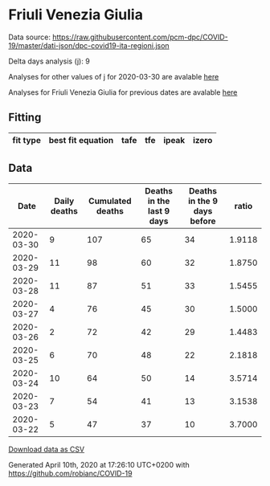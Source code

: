 # Friuli Venezia Giulia

Data source: https://raw.githubusercontent.com/pcm-dpc/COVID-19/master/dati-json/dpc-covid19-ita-regioni.json

Delta days analysis (j): 9

Analyses for other values of j for 2020-03-30 are avalable [here](../README.md)

Analyses for Friuli Venezia Giulia for previous dates are avalable [here](../../README.md)

## Fitting 
|fit type|best fit equation|tafe|tfe|ipeak|izero|
|-------|-----|--------|------|---|---|

## Data
|Date|Daily deaths|Cumulated deaths|Deaths in the last 9 days|Deaths in the 9 days before|ratio|
|----|----------|-----------|-------|--------------------|-----|
|2020-03-30|9|107|65|34|1.9118|
|2020-03-29|11|98|60|32|1.8750|
|2020-03-28|11|87|51|33|1.5455|
|2020-03-27|4|76|45|30|1.5000|
|2020-03-26|2|72|42|29|1.4483|
|2020-03-25|6|70|48|22|2.1818|
|2020-03-24|10|64|50|14|3.5714|
|2020-03-23|7|54|41|13|3.1538|
|2020-03-22|5|47|37|10|3.7000|

[Download data as CSV](COVID-19_friuli_venezia_giulia_j9_2020-03-30.csv)

Generated April 10th, 2020 at 17:26:10 UTC+0200 with https://github.com/robianc/COVID-19
